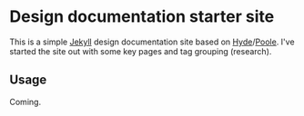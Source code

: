# Design documentation starter site

This is a simple [Jekyll](http://jekyllrb.com) design documentation site based on [Hyde]()/[Poole](http://getpoole.com). I've started the site out with some key pages and tag grouping (research).


## Usage

Coming.
